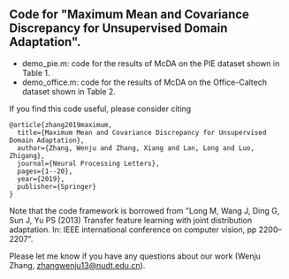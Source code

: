 
## Code for "Maximum Mean and Covariance Discrepancy for Unsupervised Domain Adaptation".

+ demo_pie.m: code for the results of McDA on the PIE dataset shown in Table 1.
+ demo_office.m: code for the results of McDA on the Office-Caltech dataset shown in Table 2.

If you find this code useful, please consider citing

```
@article{zhang2019maximum,
  title={Maximum Mean and Covariance Discrepancy for Unsupervised Domain Adaptation},
  author={Zhang, Wenju and Zhang, Xiang and Lan, Long and Luo, Zhigang},
  journal={Neural Processing Letters},
  pages={1--20},
  year={2019},
  publisher={Springer}
} 
```

Note that the code framework is borrowed from "Long M, Wang J, Ding G, Sun J, Yu PS (2013) Transfer feature learning with joint distribution adaptation.
In: IEEE international conference on computer vision, pp 2200–2207".

Please let me know if you have any questions about our work (Wenju Zhang, zhangwenju13@nudt.edu.cn).

